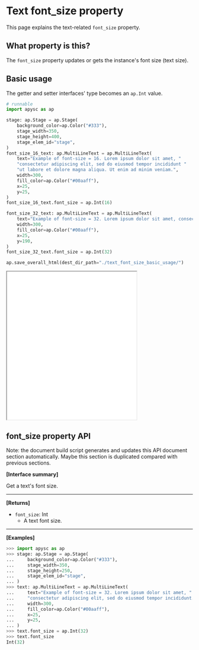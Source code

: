 # Text font_size property

This page explains the text-related `font_size` property.

## What property is this?

The `font_size` property updates or gets the instance's font size (text size).

## Basic usage

The getter and setter interfaces' type becomes an `ap.Int` value.

```py
# runnable
import apysc as ap

stage: ap.Stage = ap.Stage(
    background_color=ap.Color("#333"),
    stage_width=350,
    stage_height=400,
    stage_elem_id="stage",
)
font_size_16_text: ap.MultiLineText = ap.MultiLineText(
    text="Example of font-size = 16. Lorem ipsum dolor sit amet, "
    "consectetur adipiscing elit, sed do eiusmod tempor incididunt "
    "ut labore et dolore magna aliqua. Ut enim ad minim veniam.",
    width=300,
    fill_color=ap.Color("#00aaff"),
    x=25,
    y=25,
)
font_size_16_text.font_size = ap.Int(16)

font_size_32_text: ap.MultiLineText = ap.MultiLineText(
    text="Example of font-size = 32. Lorem ipsum dolor sit amet, consectetur.",
    width=300,
    fill_color=ap.Color("#00aaff"),
    x=25,
    y=190,
)
font_size_32_text.font_size = ap.Int(32)

ap.save_overall_html(dest_dir_path="./text_font_size_basic_usage/")
```

<iframe src="static/text_font_size_basic_usage/index.html" width="350" height="400"></iframe>

## font_size property API

<!-- Docstring: apysc._display.text_font_size_css_mixin.TextFontSizeCssMixIn.font_size -->

<span class="inconspicuous-txt">Note: the document build script generates and updates this API document section automatically. Maybe this section is duplicated compared with previous sections.</span>

**[Interface summary]**

Get a text's font size.<hr>

**[Returns]**

- `font_size`: Int
  - A text font size.

<hr>

**[Examples]**

```py
>>> import apysc as ap
>>> stage: ap.Stage = ap.Stage(
...     background_color=ap.Color("#333"),
...     stage_width=350,
...     stage_height=250,
...     stage_elem_id="stage",
... )
>>> text: ap.MultiLineText = ap.MultiLineText(
...     text="Example of font-size = 32. Lorem ipsum dolor sit amet, "
...     "consectetur adipiscing elit, sed do eiusmod tempor incididunt.",
...     width=300,
...     fill_color=ap.Color("#00aaff"),
...     x=25,
...     y=25,
... )
>>> text.font_size = ap.Int(32)
>>> text.font_size
Int(32)
```